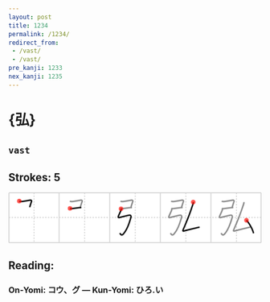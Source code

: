 ```yaml
---
layout: post
title: 1234
permalink: /1234/
redirect_from:
 - /vast/
 - /vast/
pre_kanji: 1233
nex_kanji: 1235
---
```


# {弘}

## `vast`

## Strokes: 5

<div class="stroke"><img src="../images/E5BC98.png" /></div>

## Reading:

### On-Yomi: コウ、グ &mdash; Kun-Yomi: ひろ.い
